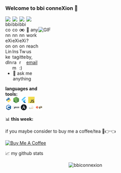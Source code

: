 ### Welcome to bbi conneXion 👋

<!--

**🚀 We modernize your business for you! 📈 Get in touch 💬:**
-->
<a href="https://www.linkedin.com/company/bbiconnexion/">
  <img align="left" alt="bbi conneXion LinkedIn" width="22px" src="https://raw.githubusercontent.com/peterthehan/peterthehan/master/assets/linkedin.svg" />
</a>
<a href="https://t.me/bbiconnexion"></a>
<a href="https://www.instagram.com/bbiconnexion/">
  <img align="left" alt="bbi conneXion Instagram" width="22px" src="https://raw.githubusercontent.com/hussainweb/hussainweb/main/icons/instagram.png" />
</a>
<a href="https://twitter.com/bbi_conneXion">
  <img align="left" alt="bbi conneXion Twitter" width="22px" src="https://raw.githubusercontent.com/peterthehan/peterthehan/master/assets/twitter.svg" />
</a>


![](https://visitor-badge.glitch.me/badge?page_id=bbiconnexion.bbiconnexion)
<br />

  <img align="right" alt="GIF" src="https://media.giphy.com/media/v1.Y2lkPTc5MGI3NjExZjFhNDJkMTVmMDA3YTZmYzhhZWUyMDI1MmY1NmM3NzlhMzJlMTFmOSZjdD1n/qgQUggAC3Pfv687qPC/giphy.gif?raw=true" width="400" height="220"/>
  
- 💼 any work? reach us by, [email](mailto:contact@bbiconnexion.com) :)
- 💬 ask me anything

**languages and tools:**  
<code><img height="20" src="https://raw.githubusercontent.com/github/explore/80688e429a7d4ef2fca1e82350fe8e3517d3494d/topics/python/python.png"></code>
<code><img height="20" src="https://raw.githubusercontent.com/github/explore/80688e429a7d4ef2fca1e82350fe8e3517d3494d/topics/nodejs/nodejs.png"></code>
<code><img height="20" src="https://raw.githubusercontent.com/github/explore/80688e429a7d4ef2fca1e82350fe8e3517d3494d/topics/flutter/flutter.png"></code>
<code><img height="20" src="https://raw.githubusercontent.com/github/explore/80688e429a7d4ef2fca1e82350fe8e3517d3494d/topics/javascript/javascript.png"></code>
<code><img height="20" src="https://raw.githubusercontent.com/github/explore/80688e429a7d4ef2fca1e82350fe8e3517d3494d/topics/c/c.png"></code>
<code><img height="20" src="https://raw.githubusercontent.com/github/explore/80688e429a7d4ef2fca1e82350fe8e3517d3494d/topics/bash/bash.png"></code>
<code><img height="20" src="https://raw.githubusercontent.com/github/explore/80688e429a7d4ef2fca1e82350fe8e3517d3494d/topics/ansible/ansible.png"></code>
<code><img height="20" src="https://raw.githubusercontent.com/github/explore/80688e429a7d4ef2fca1e82350fe8e3517d3494d/topics/mysql/mysql.png"></code>
<code><img height="20" src="https://raw.githubusercontent.com/github/explore/80688e429a7d4ef2fca1e82350fe8e3517d3494d/topics/git/git.png"></code>

📊 **this week:**
<!--START_SECTION:waka-->

<!--END_SECTION:waka-->

if you maybe consider to buy me a coffee/tea 🥺👉👈

<a href="" target="_blank"><img src="https://cdn.buymeacoffee.com/buttons/v2/default-red.png" alt="Buy Me A Coffee" width="150" ></a>

📈 my github stats

<p align="center"> <img src="https://github-readme-stats.vercel.app/api?username=#" alt="bbiconnexion" />
